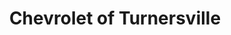 ---
title: "Chevrolet of Turnersville"
url: /turnersville/chevrolet-of-turnersville/
shop: Autohaus
---